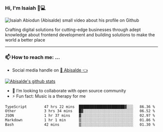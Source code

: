 ### Hi, I'm Isaiah 🌻💻

<img src="https://res.cloudinary.com/abisalde/image/upload/c_scale,h_311,w_816/v1616039512/Abisalde_github.gif" alt="Isaiah Abiodun (Abisalde) small video about his profile on Github">

Crafting digital solutions for cutting-edge businesses through adept knowledge about frontend development and building solutions to make the world a better place
<hr>

### 📫 How to reach me: ...
- Social media handle on <a href="https://twitter.com/abisalde">🔔  Abisalde   👈</a>


[![Abisalde's github stats](https://github-readme-stats.vercel.app/api?username=abisalde)](https://github.com/abisalde/github-readme-stats)

- 👯 I’m looking to collaborate with open source community
- ⚡ Fun fact: Music is a therapy for me


<!--
**abisalde/Abisalde** is a ✨ _special_ ✨ repository because its `README.md` (this file) appears on your GitHub profile.

Here are some ideas to get you started:


- 👯 I’m looking to collaborate with open source community
- 🤔 I’m looking for help with ...
- 💬 Ask me about ...
- 📫 How to reach me: ...
- 😄 Pronouns: ...
- ⚡ Fun fact: ...
-->

<!--START_SECTION:waka-->

```txt
TypeScript        47 hrs 22 mins  █████████████████████▓░░░   86.36 %
Other             3 hrs 34 mins   █▓░░░░░░░░░░░░░░░░░░░░░░░   06.52 %
JSON              1 hr 37 mins    ▓░░░░░░░░░░░░░░░░░░░░░░░░   02.97 %
Markdown          1 hr 1 min      ▒░░░░░░░░░░░░░░░░░░░░░░░░   01.86 %
Bash              42 mins         ▒░░░░░░░░░░░░░░░░░░░░░░░░   01.30 %
```

<!--END_SECTION:waka-->

